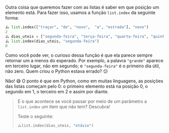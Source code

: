Outra coisa que queremos fazer com as listas é saber em que posição um elemento está. Para fazer isso, usamos a função `list.index` da seguinte forma:

```python
ム list.index(["traçar", "de", "novo",  "a", "estrada"], "novo")
2
ム dias_uteis = ["segunda-feira", "terça-feira", "quarta-feira", "quinta-feira", "sexta-feira"]
ム list.index(dias_uteis, "segunda-feira")
0
```

Como você pode ver, o curioso dessa função é que ela parece sempre retornar um a menos do esperado. Por exemplo, a palavra `"grande"` aparece em terceiro lugar, não em segundo; e `"segunda-feira"` é o primeiro dia útil, não zero. Quem criou o Python estava errado? :confused:

Não! :sweat_smile: O ponto é que em Python, como em muitas linguagens, as posições das listas começam pelo 0: o primeiro elemento está na posição 0, o segundo em 1, o terceiro em 2 e assim por diante.


> E o que acontece se você passar por meio de um parâmetro a `list.index` um item que não tem? Descubra!
>
> Teste o seguinte:
>
> ```python
> ムlist.index(dias_uteis, "otávio")
> ```

